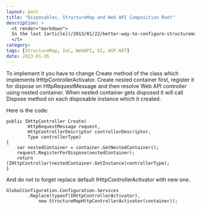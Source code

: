 ```yaml
---
layout: post
title: "Disposables, StructureMap and Web API Composition Root"
description: >
  <t render="markdown">
  In the last [article](/2013/01/22/better-way-to-configure-structuremap-in-aspnet-webapi/) I wrote how to create StructureMap composition root for Web API, but I mentioned that it will not work with dependences which are disposable. Solution for this issue is simple - use StructureMap's nested containers.
  </t>
category:
tags: [StructureMap, IoC, WebAPI, DI, ASP.NET]
date: 2013-01-26
---
```


To implement it you have to change Create method of the class which implements IHttpControllerActivator. Create nested container first, register it for dispose on HttpRequestMessage and then resolve Web API controller using nested container. When nested container gets disposed it will call Dispose method on each disposable instance which it created.

Here is the code:

```
public IHttpController Create(
        HttpRequestMessage request,
        HttpControllerDescriptor controllerDescriptor,
        Type controllerType)
{
    var nestedContainer = container.GetNestedContainer();
    request.RegisterForDispose(nestedContainer);
    return (IHttpController)nestedContainer.GetInstance(controllerType);
}
```

And do not to forget replace default IHttpControllerActivator with new one.

```
GlobalConfiguration.Configuration.Services
        .Replace(typeof(IHttpControllerActivator),
            new StructureMapHttpControllerActivator(container));
```
